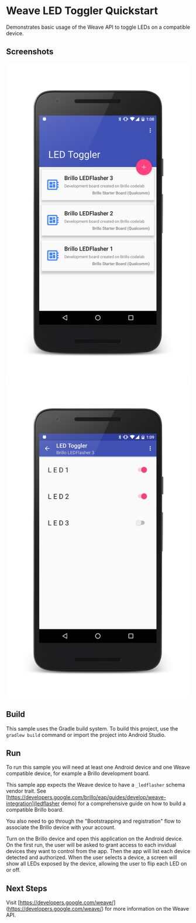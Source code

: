 # Weave LED Toggler Quickstart
Demonstrates basic usage of the Weave API to toggle LEDs on a compatible
device.

## Screenshots
![Device list on a phone](screenshots/screenshot_phone_1.png "Device list on a phone")
![Controlling LEDs on a board](screenshots/screenshot_phone_2.png "Controlling LEDs on a board")

## Build
This sample uses the Gradle build system.  To build this project, use the `gradlew build` command
or import the project into Android Studio.

## Run
To run this sample you will need at least one Android device and one Weave
compatible device, for example a Brillo development board.

This sample app expects the Weave device to have a `_ledflasher` schema vendor trait.
See [https://developers.google.com/brillo/eap/guides/develop/weave-integration](ledflasher demo)
for a comprehensive guide on how to build a compatible Brillo board.

You also need to go through the "Bootstrapping and registration" flow to
associate the Brillo device with your account.

Turn on the Brillo device and open this application on the Android device.
On the first run, the user will be asked to grant access to each invidual
devices they want to control from the app. Then the app will list each device
detected and authorized. When the user selects a device, a screen will show
all LEDs exposed by the device, allowing the user to flip each LED on or off.

## Next Steps
Visit [https://developers.google.com/weave/]
(https://developers.google.com/weave/) for more information on the Weave API.
